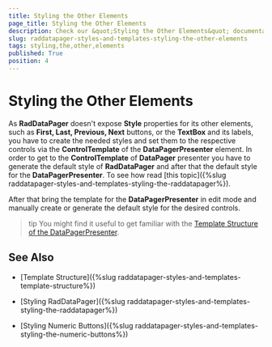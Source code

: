 ```yaml
---
title: Styling the Other Elements
page_title: Styling the Other Elements
description: Check our &quot;Styling the Other Elements&quot; documentation article for the RadDataPager {{ site.framework_name }} control.
slug: raddatapager-styles-and-templates-styling-the-other-elements
tags: styling,the,other,elements
published: True
position: 4
---
```


# Styling the Other Elements


As __RadDataPager__ doesn't expose __Style__ properties for its other elements, such as __First, Last, Previous, Next__ buttons, or the __TextBox__ and its labels, you have to create the needed styles and set them to the respective controls via the __ControlTemplate__ of the __DataPagerPresenter__ element.  In order to get to the __ControlTemplate__ of __DataPager__ presenter you have to generate the default style of __RadDataPager__ and after that the default style for the __DataPagerPresenter__. To see how read [this topic]({%slug raddatapager-styles-and-templates-styling-the-raddatapager%}).

After that bring the template for the __DataPagerPresenter__ in edit mode and manually create or generate the default style for the desired controls.

>tip You might find it useful to get familiar with the [Template Structure of the DataPagerPresenter](http://penev/devtools/wpf/controls/raddatapager/styles-and-templates/template-structure#datapagerpresenter).

## See Also

 * [Template Structure]({%slug raddatapager-styles-and-templates-template-structure%})

 * [Styling RadDataPager]({%slug raddatapager-styles-and-templates-styling-the-raddatapager%})

 * [Styling Numeric Buttons]({%slug raddatapager-styles-and-templates-styling-the-numeric-buttons%})
